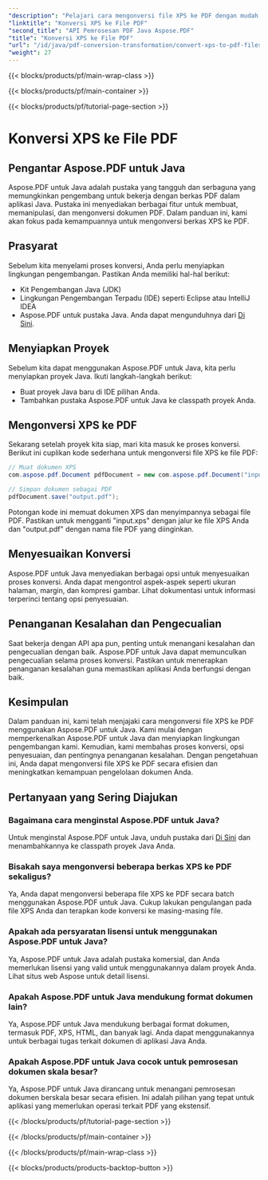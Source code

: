 ```yaml
---
"description": "Pelajari cara mengonversi file XPS ke PDF dengan mudah menggunakan Aspose.PDF untuk Java. Panduan langkah demi langkah kami menyederhanakan prosesnya."
"linktitle": "Konversi XPS ke File PDF"
"second_title": "API Pemrosesan PDF Java Aspose.PDF"
"title": "Konversi XPS ke File PDF"
"url": "/id/java/pdf-conversion-transformation/convert-xps-to-pdf-files/"
"weight": 27
---
```


{{< blocks/products/pf/main-wrap-class >}}

{{< blocks/products/pf/main-container >}}

{{< blocks/products/pf/tutorial-page-section >}}

# Konversi XPS ke File PDF


## Pengantar Aspose.PDF untuk Java

Aspose.PDF untuk Java adalah pustaka yang tangguh dan serbaguna yang memungkinkan pengembang untuk bekerja dengan berkas PDF dalam aplikasi Java. Pustaka ini menyediakan berbagai fitur untuk membuat, memanipulasi, dan mengonversi dokumen PDF. Dalam panduan ini, kami akan fokus pada kemampuannya untuk mengonversi berkas XPS ke PDF.

## Prasyarat

Sebelum kita menyelami proses konversi, Anda perlu menyiapkan lingkungan pengembangan. Pastikan Anda memiliki hal-hal berikut:

- Kit Pengembangan Java (JDK)
- Lingkungan Pengembangan Terpadu (IDE) seperti Eclipse atau IntelliJ IDEA
- Aspose.PDF untuk pustaka Java. Anda dapat mengunduhnya dari [Di Sini](https://releases.aspose.com/pdf/java/).

## Menyiapkan Proyek

Sebelum kita dapat menggunakan Aspose.PDF untuk Java, kita perlu menyiapkan proyek Java. Ikuti langkah-langkah berikut:

- Buat proyek Java baru di IDE pilihan Anda.
- Tambahkan pustaka Aspose.PDF untuk Java ke classpath proyek Anda.

## Mengonversi XPS ke PDF

Sekarang setelah proyek kita siap, mari kita masuk ke proses konversi. Berikut ini cuplikan kode sederhana untuk mengonversi file XPS ke file PDF:

```java
// Muat dokumen XPS
com.aspose.pdf.Document pdfDocument = new com.aspose.pdf.Document("input.xps");

// Simpan dokumen sebagai PDF
pdfDocument.save("output.pdf");
```

Potongan kode ini memuat dokumen XPS dan menyimpannya sebagai file PDF. Pastikan untuk mengganti "input.xps" dengan jalur ke file XPS Anda dan "output.pdf" dengan nama file PDF yang diinginkan.

## Menyesuaikan Konversi

Aspose.PDF untuk Java menyediakan berbagai opsi untuk menyesuaikan proses konversi. Anda dapat mengontrol aspek-aspek seperti ukuran halaman, margin, dan kompresi gambar. Lihat dokumentasi untuk informasi terperinci tentang opsi penyesuaian.

## Penanganan Kesalahan dan Pengecualian

Saat bekerja dengan API apa pun, penting untuk menangani kesalahan dan pengecualian dengan baik. Aspose.PDF untuk Java dapat memunculkan pengecualian selama proses konversi. Pastikan untuk menerapkan penanganan kesalahan guna memastikan aplikasi Anda berfungsi dengan baik.

## Kesimpulan

Dalam panduan ini, kami telah menjajaki cara mengonversi file XPS ke PDF menggunakan Aspose.PDF untuk Java. Kami mulai dengan memperkenalkan Aspose.PDF untuk Java dan menyiapkan lingkungan pengembangan kami. Kemudian, kami membahas proses konversi, opsi penyesuaian, dan pentingnya penanganan kesalahan. Dengan pengetahuan ini, Anda dapat mengonversi file XPS ke PDF secara efisien dan meningkatkan kemampuan pengelolaan dokumen Anda.

## Pertanyaan yang Sering Diajukan

### Bagaimana cara menginstal Aspose.PDF untuk Java?

Untuk menginstal Aspose.PDF untuk Java, unduh pustaka dari [Di Sini](https://releases.aspose.com/pdf/java/) dan menambahkannya ke classpath proyek Java Anda.

### Bisakah saya mengonversi beberapa berkas XPS ke PDF sekaligus?

Ya, Anda dapat mengonversi beberapa file XPS ke PDF secara batch menggunakan Aspose.PDF untuk Java. Cukup lakukan pengulangan pada file XPS Anda dan terapkan kode konversi ke masing-masing file.

### Apakah ada persyaratan lisensi untuk menggunakan Aspose.PDF untuk Java?

Ya, Aspose.PDF untuk Java adalah pustaka komersial, dan Anda memerlukan lisensi yang valid untuk menggunakannya dalam proyek Anda. Lihat situs web Aspose untuk detail lisensi.

### Apakah Aspose.PDF untuk Java mendukung format dokumen lain?

Ya, Aspose.PDF untuk Java mendukung berbagai format dokumen, termasuk PDF, XPS, HTML, dan banyak lagi. Anda dapat menggunakannya untuk berbagai tugas terkait dokumen di aplikasi Java Anda.

### Apakah Aspose.PDF untuk Java cocok untuk pemrosesan dokumen skala besar?

Ya, Aspose.PDF untuk Java dirancang untuk menangani pemrosesan dokumen berskala besar secara efisien. Ini adalah pilihan yang tepat untuk aplikasi yang memerlukan operasi terkait PDF yang ekstensif.

{{< /blocks/products/pf/tutorial-page-section >}}

{{< /blocks/products/pf/main-container >}}

{{< /blocks/products/pf/main-wrap-class >}}

{{< blocks/products/products-backtop-button >}}